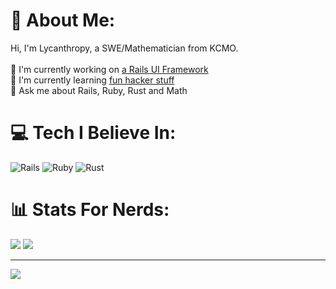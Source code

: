 # 💫 About Me:
Hi, I'm Lycanthropy, a SWE/Mathematician from KCMO. <br><br>🔭 I'm currently working on [a Rails UI Framework](https://github.com/MSILycanthropy/tracks_ui)<br>🌱 I'm currently learning [fun hacker stuff](https://pwnable.kr/)<br>💬 Ask me about Rails, Ruby, Rust and Math


# 💻 Tech I Believe In:
![Rails](https://img.shields.io/badge/rails-%23CC0000.svg?style=for-the-badge&logo=ruby-on-rails&logoColor=white) ![Ruby](https://img.shields.io/badge/ruby-%23CC342D.svg?style=for-the-badge&logo=ruby&logoColor=white) ![Rust](https://img.shields.io/badge/rust-%23000000.svg?style=for-the-badge&logo=rust&logoColor=white)
# 📊 Stats For Nerds:
![](https://github-readme-stats.vercel.app/api?username=MSILycanthropy&theme=dark&hide_border=false&include_all_commits=true&count_private=true)
![](https://github-readme-stats.vercel.app/api/top-langs/?username=MSILycanthropy&theme=dark&hide_border=false&include_all_commits=true&count_private=true&layout=compact)

---
[![](https://visitcount.itsvg.in/api?id=MSILycanthropy&icon=0&color=0)](https://visitcount.itsvg.in)

<!-- Proudly created with GPRM ( https://gprm.itsvg.in ) -->
